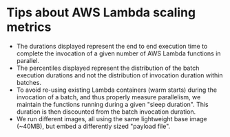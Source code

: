 # Tips about AWS Lambda scaling metrics

- The durations displayed represent the end to end execution time to complete
  the invocation of a given number of AWS Lambda functions in parallel.
- The percentiles displayed represent the distribution of the batch execution
  durations and not the distribution of invocation duration within batches.
- To avoid re-using existing Lambda containers (warm starts) during the
  invocation of a batch, and thus properly measure parallelism, we maintain the
  functions running during a given "sleep duration". This duration is then
  discounted from the batch invocation duration.​
- We run different images, all using the same lightweight base image (~40MB),
  but embed a differently sized "payload file".
